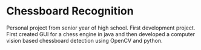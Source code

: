# Chessboard Recognition
Personal project from senior year of high school. First development project. First created GUI for a chess engine in java and then developed a computer vision based chessboard detection using OpenCV and python.
